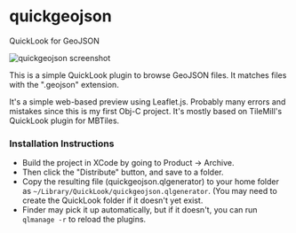 quickgeojson
============

QuickLook for GeoJSON

![quickgeojson screenshot](https://raw.githubusercontent.com/irees/quickgeojson/master/screenshot.png)

This is a simple QuickLook plugin to browse GeoJSON files.  It matches files with the ".geojson" extension.

It's a simple web-based preview using Leaflet.js. Probably many errors and mistakes since this is my first Obj-C project. It's mostly based on TileMill's QuickLook plugin for MBTiles.

### Installation Instructions

* Build the project in XCode by going to Product -> Archive. 
* Then click the "Distribute" button, and save to a folder.
* Copy the resulting file (quickgeojson.qlgenerator) to your home folder as `~/Library/QuickLook/quickgeojson.qlgenerator`. (You may need to create the QuickLook folder if it doesn't yet exist.
* Finder may pick it up automatically, but if it doesn't, you can run `qlmanage -r` to reload the plugins.
